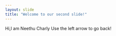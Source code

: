 ```yaml
---
layout: slide
title: "Welcome to our second slide!"
---
```

Hi,I am Neethu Charly
Use the left arrow to go back!
